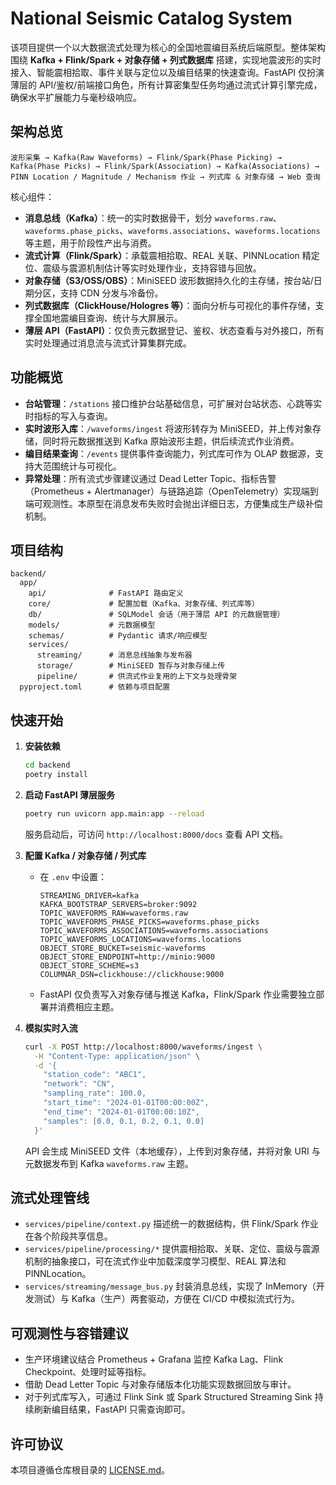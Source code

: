 # National Seismic Catalog System

该项目提供一个以大数据流式处理为核心的全国地震编目系统后端原型。整体架构围绕 **Kafka + Flink/Spark + 对象存储 + 列式数据库** 搭建，实现地震波形的实时接入、智能震相拾取、事件关联与定位以及编目结果的快速查询。FastAPI 仅扮演薄层的 API/鉴权/前端接口角色，所有计算密集型任务均通过流式计算引擎完成，确保水平扩展能力与毫秒级响应。

## 架构总览

```
波形采集 → Kafka(Raw Waveforms) → Flink/Spark(Phase Picking) →
Kafka(Phase Picks) → Flink/Spark(Association) → Kafka(Associations) →
PINN Location / Magnitude / Mechanism 作业 → 列式库 & 对象存储 → Web 查询
```

核心组件：

- **消息总线（Kafka）**：统一的实时数据骨干，划分 `waveforms.raw`、`waveforms.phase_picks`、`waveforms.associations`、`waveforms.locations` 等主题，用于阶段性产出与消费。
- **流式计算（Flink/Spark）**：承载震相拾取、REAL 关联、PINNLocation 精定位、震级与震源机制估计等实时处理作业，支持容错与回放。
- **对象存储（S3/OSS/OBS）**：MiniSEED 波形数据持久化的主存储，按台站/日期分区，支持 CDN 分发与冷备份。
- **列式数据库（ClickHouse/Hologres 等）**：面向分析与可视化的事件存储，支撑全国地震编目查询、统计与大屏展示。
- **薄层 API（FastAPI）**：仅负责元数据登记、鉴权、状态查看与对外接口，所有实时处理通过消息流与流式计算集群完成。

## 功能概览

- **台站管理**：`/stations` 接口维护台站基础信息，可扩展对台站状态、心跳等实时指标的写入与查询。
- **实时波形入库**：`/waveforms/ingest` 将波形转存为 MiniSEED，并上传对象存储，同时将元数据推送到 Kafka 原始波形主题，供后续流式作业消费。
- **编目结果查询**：`/events` 提供事件查询能力，列式库可作为 OLAP 数据源，支持大范围统计与可视化。
- **异常处理**：所有流式步骤建议通过 Dead Letter Topic、指标告警（Prometheus + Alertmanager）与链路追踪（OpenTelemetry）实现端到端可观测性。本原型在消息发布失败时会抛出详细日志，方便集成生产级补偿机制。

## 项目结构

```
backend/
  app/
    api/              # FastAPI 路由定义
    core/             # 配置加载（Kafka、对象存储、列式库等）
    db/               # SQLModel 会话（用于薄层 API 的元数据管理）
    models/           # 元数据模型
    schemas/          # Pydantic 请求/响应模型
    services/
      streaming/      # 消息总线抽象与发布器
      storage/        # MiniSEED 暂存与对象存储上传
      pipeline/       # 供流式作业复用的上下文与处理骨架
  pyproject.toml      # 依赖与项目配置
```

## 快速开始

1. **安装依赖**

   ```bash
   cd backend
   poetry install
   ```

2. **启动 FastAPI 薄层服务**

   ```bash
   poetry run uvicorn app.main:app --reload
   ```

   服务启动后，可访问 `http://localhost:8000/docs` 查看 API 文档。

3. **配置 Kafka / 对象存储 / 列式库**

   - 在 `.env` 中设置：

     ```env
     STREAMING_DRIVER=kafka
     KAFKA_BOOTSTRAP_SERVERS=broker:9092
     TOPIC_WAVEFORMS_RAW=waveforms.raw
     TOPIC_WAVEFORMS_PHASE_PICKS=waveforms.phase_picks
     TOPIC_WAVEFORMS_ASSOCIATIONS=waveforms.associations
     TOPIC_WAVEFORMS_LOCATIONS=waveforms.locations
     OBJECT_STORE_BUCKET=seismic-waveforms
     OBJECT_STORE_ENDPOINT=http://minio:9000
     OBJECT_STORE_SCHEME=s3
     COLUMNAR_DSN=clickhouse://clickhouse:9000
     ```

   - FastAPI 仅负责写入对象存储与推送 Kafka，Flink/Spark 作业需要独立部署并消费相应主题。

4. **模拟实时入流**

   ```bash
   curl -X POST http://localhost:8000/waveforms/ingest \
     -H "Content-Type: application/json" \
     -d '{
       "station_code": "ABC1",
       "network": "CN",
       "sampling_rate": 100.0,
       "start_time": "2024-01-01T00:00:00Z",
       "end_time": "2024-01-01T00:00:10Z",
       "samples": [0.0, 0.1, 0.2, 0.1, 0.0]
     }'
   ```

   API 会生成 MiniSEED 文件（本地缓存），上传到对象存储，并将对象 URI 与元数据发布到 Kafka `waveforms.raw` 主题。

## 流式处理管线

- `services/pipeline/context.py` 描述统一的数据结构，供 Flink/Spark 作业在各个阶段共享信息。
- `services/pipeline/processing/*` 提供震相拾取、关联、定位、震级与震源机制的抽象接口，可在流式作业中加载深度学习模型、REAL 算法和 PINNLocation。
- `services/streaming/message_bus.py` 封装消息总线，实现了 InMemory（开发测试）与 Kafka（生产）两套驱动，方便在 CI/CD 中模拟流式行为。

## 可观测性与容错建议

- 生产环境建议结合 Prometheus + Grafana 监控 Kafka Lag、Flink Checkpoint、处理时延等指标。
- 借助 Dead Letter Topic 与对象存储版本化功能实现数据回放与审计。
- 对于列式库写入，可通过 Flink Sink 或 Spark Structured Streaming Sink 持续刷新编目结果，FastAPI 只需查询即可。

## 许可协议

本项目遵循仓库根目录的 [LICENSE.md](LICENSE.md)。
